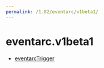 ```yaml
---
permalink: /1.82/eventarc/v1beta1/
---
```


# eventarc.v1beta1



* [eventarcTrigger](eventarcTrigger.md)